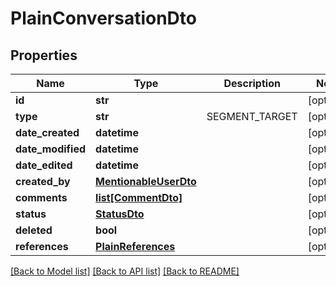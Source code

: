 # PlainConversationDto

## Properties
Name | Type | Description | Notes
------------ | ------------- | ------------- | -------------
**id** | **str** |  | [optional] 
**type** | **str** | SEGMENT_TARGET | [optional] 
**date_created** | **datetime** |  | [optional] 
**date_modified** | **datetime** |  | [optional] 
**date_edited** | **datetime** |  | [optional] 
**created_by** | [**MentionableUserDto**](MentionableUserDto.md) |  | [optional] 
**comments** | [**list[CommentDto]**](CommentDto.md) |  | [optional] 
**status** | [**StatusDto**](StatusDto.md) |  | [optional] 
**deleted** | **bool** |  | [optional] 
**references** | [**PlainReferences**](PlainReferences.md) |  | [optional] 

[[Back to Model list]](../README.md#documentation-for-models) [[Back to API list]](../README.md#documentation-for-api-endpoints) [[Back to README]](../README.md)


